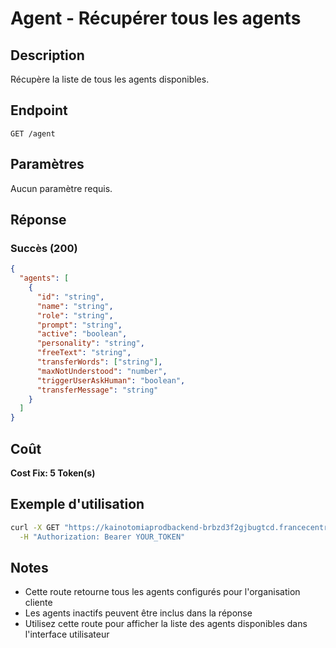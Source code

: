 # Agent - Récupérer tous les agents

## Description
Récupère la liste de tous les agents disponibles.

## Endpoint
```
GET /agent
```

## Paramètres
Aucun paramètre requis.

## Réponse

### Succès (200)
```json
{
  "agents": [
    {
      "id": "string",
      "name": "string",
      "role": "string",
      "prompt": "string",
      "active": "boolean",
      "personality": "string",
      "freeText": "string",
      "transferWords": ["string"],
      "maxNotUnderstood": "number",
      "triggerUserAskHuman": "boolean",
      "transferMessage": "string"
    }
  ]
}
```

## Coût
**Cost Fix: 5 Token(s)**

## Exemple d'utilisation

```bash
curl -X GET "https://kainotomiaprodbackend-brbzd3f2gjbugtcd.francecentral-01.azurewebsites.net/agent" \
  -H "Authorization: Bearer YOUR_TOKEN"
```

## Notes
- Cette route retourne tous les agents configurés pour l'organisation cliente
- Les agents inactifs peuvent être inclus dans la réponse
- Utilisez cette route pour afficher la liste des agents disponibles dans l'interface utilisateur 